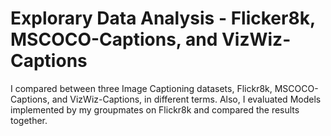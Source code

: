 # Explorary Data Analysis - Flicker8k, MSCOCO-Captions, and VizWiz-Captions

I compared between three Image Captioning datasets, Flickr8k, MSCOCO-Captions, and VizWiz-Captions, in different terms.
Also, I evaluated Models implemented by my groupmates on Flickr8k and compared the results together.
